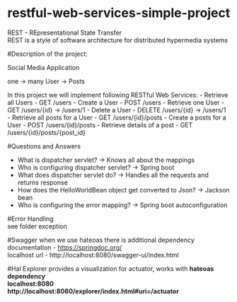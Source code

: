 # restful-web-services-simple-project
REST - REpresentational State Transfer<br>
REST is a style of software architecture for distributed hypermedia systems

#Description of the project:

Social Media Application

one  -> many
User -> Posts

In this project we will implement following RESTful Web Services:
    - Retrieve all Users            - GET /users
    - Create a User                 - POST /users
    - Retrieve one User             - GET /users/{id} -> /users/1
    - Delete a User                 - DELETE /users/{id} -> /users/1
    - Retrieve all posts for a User - GET /users/{id}/posts
    - Create a posts for a User     - POST /users/{id}/posts
    - Retrieve details of a post    - GET /users/{id}/posts/{post_id}

#Questions and Answers <br>
  - What is dispatcher servlet? -> Knows all about the mappings
  - Who is configuring dispatcher servlet? -> Spring boot
  - What does dispatcher servlet do? -> Handles all the requests and returns response
  - How does the HelloWorldBean object get converted to Json? -> Jackson bean
  - Who is configuring the error mapping? -> Spring boot autoconfiguration

#Error Handling <br>
see folder exception

#Swagger
when we use hateoas there is additional dependency<br>
documentation - https://springdoc.org/<br>
localhost url - http://localhost:8080/swagger-ui/index.html<br>

#Hal Explorer
provides a visualization for actuator, works with <b>hateoas dependency<b> <br>
localhost:8080 <br>
http://localhost:8080/explorer/index.html#uri=/actuator